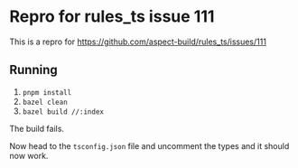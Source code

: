 # Repro for rules_ts issue 111

This is a repro for https://github.com/aspect-build/rules_ts/issues/111

## Running

1. `pnpm install`
1. `bazel clean`
1. `bazel build //:index`

The build fails.

Now head to the `tsconfig.json` file and uncomment the types and it should now work.
